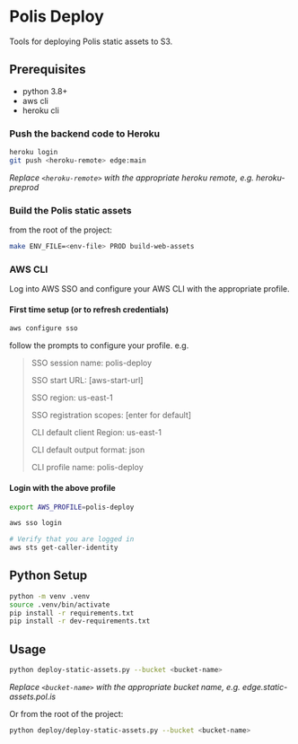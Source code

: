 # Polis Deploy

Tools for deploying Polis static assets to S3.

## Prerequisites

- python 3.8+
- aws cli
- heroku cli

### Push the backend code to Heroku

```bash
heroku login
git push <heroku-remote> edge:main
```

_Replace `<heroku-remote>` with the appropriate heroku remote, e.g. heroku-preprod_

### Build the Polis static assets

from the root of the project:

```bash
make ENV_FILE=<env-file> PROD build-web-assets
```

### AWS CLI

Log into AWS SSO and configure your AWS CLI with the appropriate profile.

#### First time setup (or to refresh credentials)

```bash
aws configure sso
```

follow the prompts to configure your profile.
e.g.

> SSO session name: polis-deploy
>
> SSO start URL: [aws-start-url]
>
> SSO region: us-east-1
>
> SSO registration scopes: [enter for default]
>
> CLI default client Region: us-east-1
>
> CLI default output format: json
>
> CLI profile name: polis-deploy

#### Login with the above profile

```bash
export AWS_PROFILE=polis-deploy

aws sso login

# Verify that you are logged in
aws sts get-caller-identity
```

## Python Setup

```bash
python -m venv .venv
source .venv/bin/activate
pip install -r requirements.txt
pip install -r dev-requirements.txt
```

## Usage

```bash
python deploy-static-assets.py --bucket <bucket-name>
```

_Replace `<bucket-name>` with the appropriate bucket name, e.g. edge.static-assets.pol.is_

Or from the root of the project:

```bash
python deploy/deploy-static-assets.py --bucket <bucket-name>
```
